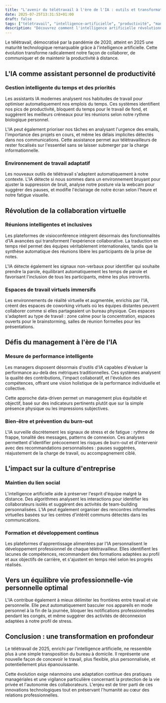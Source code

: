 ```yaml
---
title: "L'avenir du télétravail à l'ère de l'IA : outils et transformations en 2025"
date: 2025-07-25T13:31:53+01:00
draft: false
tags: ["télétravail", "intelligence-artificielle", "productivité", "management", "2025", "remote-work"]
description: "Découvrez comment l'intelligence artificielle révolutionne le télétravail en 2025 avec de nouveaux outils collaboratifs et des pratiques managériales innovantes."
---
```


Le télétravail, démocratisé par la pandémie de 2020, atteint en 2025 une maturité technologique remarquable grâce à l'intelligence artificielle. Cette évolution transforme radicalement notre façon de collaborer, de communiquer et de maintenir la productivité à distance.

## L'IA comme assistant personnel de productivité

### Gestion intelligente du temps et des priorités

Les assistants IA modernes analysent nos habitudes de travail pour optimiser automatiquement nos emplois du temps. Ces systèmes identifient nos pics de productivité, bloquent du temps pour le travail de fond, et suggèrent les meilleurs créneaux pour les réunions selon notre rythme biologique personnel.

L'IA peut également prioriser nos tâches en analysant l'urgence des emails, l'importance des projets en cours, et même les délais implicites détectés dans nos communications. Cette assistance permet aux télétravailleurs de rester focalisés sur l'essentiel sans se laisser submerger par la charge informationnelle.

### Environnement de travail adaptatif

Les nouveaux outils de télétravail s'adaptent automatiquement à notre contexte. L'IA détecte si nous sommes dans un environnement bruyant pour ajuster la suppression de bruit, analyse notre posture via la webcam pour suggérer des pauses, et modifie l'éclairage de notre écran selon l'heure et notre fatigue visuelle.

## Révolution de la collaboration virtuelle

### Réunions intelligentes et inclusives

Les plateformes de visioconférence intègrent désormais des fonctionnalités d'IA avancées qui transforment l'expérience collaborative. La traduction en temps réel permet des équipes véritablement internationales, tandis que la synthèse automatique des réunions libère les participants de la prise de notes.

L'IA détecte également les signaux non-verbaux pour identifier qui souhaite prendre la parole, équilibrant automatiquement les temps de parole et favorisant l'inclusion de tous les participants, même les plus introvertis.

### Espaces de travail virtuels immersifs

Les environnements de réalité virtuelle et augmentée, enrichis par l'IA, créent des espaces de coworking virtuels où les équipes distantes peuvent collaborer comme si elles partageaient un bureau physique. Ces espaces s'adaptent au type de travail : zone calme pour la concentration, espaces ouverts pour le brainstorming, salles de réunion formelles pour les présentations.

## Défis du management à l'ère de l'IA

### Mesure de performance intelligente

Les managers disposent désormais d'outils d'IA capables d'évaluer la performance au-delà des métriques traditionnelles. Ces systèmes analysent la qualité des contributions, l'impact collaboratif, et l'évolution des compétences, offrant une vision holistique de la performance individuelle et collective.

Cette approche data-driven permet un management plus équitable et objectif, basé sur des indicateurs pertinents plutôt que sur la simple présence physique ou les impressions subjectives.

### Bien-être et prévention du burn-out

L'IA surveille discrètement les signaux de stress et de fatigue : rythme de frappe, tonalité des messages, patterns de connexion. Ces analyses permettent d'identifier précocement les risques de burn-out et d'intervenir avec des recommandations personnalisées : pauses suggérées, réajustement de la charge de travail, ou accompagnement ciblé.

## L'impact sur la culture d'entreprise

### Maintien du lien social

L'intelligence artificielle aide à préserver l'esprit d'équipe malgré la distance. Des algorithmes analysent les interactions pour identifier les collaborateurs isolés et suggèrent des activités de team-building personnalisées. L'IA peut également organiser des rencontres informelles virtuelles basées sur les centres d'intérêt communs détectés dans les communications.

### Formation et développement continus

Les plateformes d'apprentissage alimentées par l'IA personnalisent le développement professionnel de chaque télétravailleur. Elles identifient les lacunes de compétences, recommandent des formations adaptées au profil et aux objectifs de carrière, et s'ajustent en temps réel selon les progrès réalisés.

## Vers un équilibre vie professionnelle-vie personnelle optimal

L'IA contribue également à mieux délimiter les frontières entre travail et vie personnelle. Elle peut automatiquement basculer nos appareils en mode personnel à la fin de la journée, bloquer les notifications professionnelles pendant les congés, et même suggérer des activités de déconnexion adaptées à notre profil de stress.

## Conclusion : une transformation en profondeur

Le télétravail de 2025, enrichi par l'intelligence artificielle, ne ressemble plus à une simple transposition du bureau à domicile. Il représente une nouvelle façon de concevoir le travail, plus flexible, plus personnalisée, et potentiellement plus épanouissante.

Cette évolution exige néanmoins une adaptation continue des pratiques managériales et une vigilance particulière concernant la protection de la vie privée et l'autonomie des collaborateurs. L'enjeu est de tirer parti de ces innovations technologiques tout en préservant l'humanité au cœur des relations professionnelles.
